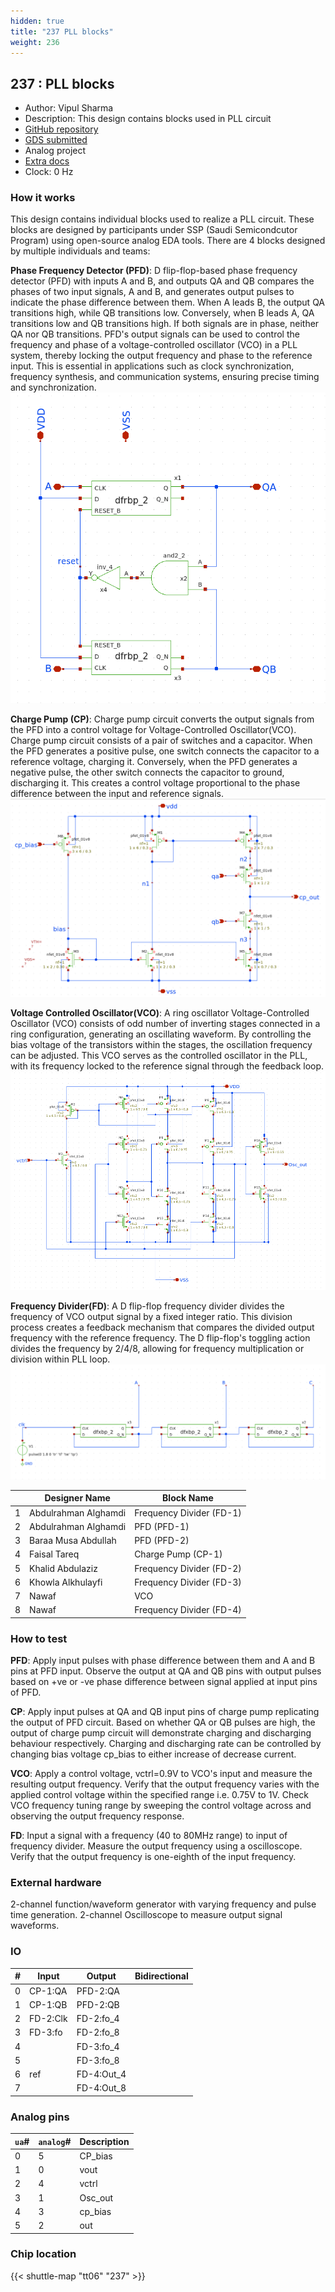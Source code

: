 ```yaml
---
hidden: true
title: "237 PLL blocks"
weight: 236
---
```


## 237 : PLL blocks

* Author: Vipul Sharma
* Description: This design contains blocks used in PLL circuit
* [GitHub repository](https://github.com/engrvip123/tt_um_vks_pll)
* [GDS submitted](https://github.com/engrvip123/tt_um_vks_pll/actions/runs/8753400571)
* Analog project
* [Extra docs]()
* Clock: 0 Hz

<!---

This file is used to generate your project datasheet. Please fill in the information below and delete any unused
sections.

You can also include images in this folder and reference them in the markdown. Each image must be less than
512 kb in size, and the combined size of all images must be less than 1 MB.
-->


### How it works

This design contains individual blocks used to realize a PLL circuit. These blocks are designed by participants under SSP (Saudi Semicondcutor Program) using open-source analog EDA tools. There are 4 blocks designed by multiple individuals and teams:

**Phase Frequency Detector (PFD)**: D flip-flop-based phase frequency detector (PFD) with inputs A and B, and outputs QA and QB compares the phases of two input signals, A and B, and generates output pulses to indicate the phase difference between them. When A leads B, the output QA transitions high, while QB transitions low. Conversely, when B leads A, QA transitions low and QB transitions high. If both signals are in phase, neither QA nor QB transitions. PFD's output signals can be used to control the frequency and phase of a voltage-controlled oscillator (VCO) in a PLL system, thereby locking the output frequency and phase to the reference input. This is essential in applications such as clock synchronization, frequency synthesis, and communication systems, ensuring precise timing and synchronization. ![Phase Frequency Detector](images/pfd.png "Phase Frequency Detector")

**Charge Pump (CP)**: Charge pump circuit converts the output signals from the PFD into a control voltage for Voltage-Controlled Oscillator(VCO). Charge pump circuit consists of a pair of switches and a capacitor. When the PFD generates a positive pulse, one switch connects the capacitor to a reference voltage, charging it. Conversely, when the PFD generates a negative pulse, the other switch connects the capacitor to ground, discharging it. This creates a control voltage proportional to the phase difference between the input and reference signals. ![Charge Pump ](images/cp.png "Charge Pump")

**Voltage Controlled Oscillator(VCO)**: A ring oscillator Voltage-Controlled Oscillator (VCO) consists of odd number of inverting stages connected in a ring configuration, generating an oscillating waveform. By controlling the bias voltage of the transistors within the stages, the oscillation frequency can be adjusted. This VCO serves as the controlled oscillator in the PLL, with its frequency locked to the reference signal through the feedback loop.  ![VCO ](images/vco.png "VCO")

**Frequency Divider(FD)**: A D flip-flop frequency divider divides the frequency of VCO output signal by a fixed integer ratio. This division process creates a feedback mechanism that compares the divided output frequency with the reference frequency. The D flip-flop's toggling action divides the frequency by 2/4/8, allowing for frequency multiplication or division within PLL loop. ![Frequency Divider](images/fd.png "Frequency Divider")

| | Designer Name           | Block Name               |
|-| ------------------------| ------------------------ |
|1| Abdulrahman Alghamdi    | Frequency Divider (FD-1) |
|2| Abdulrahman Alghamdi 	| PFD (PFD-1)              |
|3| Baraa Musa Abdullah 	| PFD (PFD-2)              |
|4| Faisal Tareq 		| Charge Pump (CP-1)       |
|5| Khalid Abdulaziz 	| Frequency Divider (FD-2) |
|6| Khowla Alkhulayfi       | Frequency Divider (FD-3) |
|7| Nawaf                   | VCO                      |
|8| Nawaf			| Frequency Divider (FD-4) |

### How to test

**PFD**: Apply input pulses with phase difference between them and A and B pins at PFD input. Observe the output at QA and QB pins with output pulses based on +ve or -ve phase difference between signal applied at input pins of PFD.

**CP**: Apply input pulses at QA and QB input pins of charge pump replicating the output of PFD circuit. Based on whether QA or QB pulses are high, the output of charge pump circuit will demonstrate charging and discharging behaviour respectively. Charging and discharging rate can be controlled by changing bias voltage cp_bias to either increase of decrease current.

**VCO**: Apply a control voltage, vctrl=0.9V to VCO's input and measure the resulting output frequency. Verify that the output frequency varies with the applied control voltage within the specified range i.e. 0.75V to 1V. Check VCO frequency tuning range by sweeping the control voltage across and observing the output frequency response.

**FD**: Input a signal with a frequency (40 to 80MHz range) to input of frequency divider. Measure the output frequency using a oscilloscope. Verify that the output frequency is one-eighth of the input frequency.

### External hardware

2-channel function/waveform generator with varying frequency and pulse time generation.
2-channel Oscilloscope to measure output signal waveforms.


### IO

| #             | Input    | Output   | Bidirectional   |
| ------------- | -------- | -------- | --------------- |
| 0 | CP-1:QA  | PFD-2:QA  |      |
| 1 | CP-1:QB  | PFD-2:QB  |      |
| 2 | FD-2:Clk  | FD-2:fo_4  |      |
| 3 | FD-3:fo  | FD-2:fo_8  |      |
| 4 |   | FD-3:fo_4  |      |
| 5 |   | FD-3:fo_8  |      |
| 6 | ref  | FD-4:Out_4  |      |
| 7 |   | FD-4:Out_8  |      |

### Analog pins

| `ua`#        | `analog`#        | Description         |
| ------------ | ---------------- | ------------------- |
| 0 | 5 | CP_bias           |
| 1 | 0 | vout           |
| 2 | 4 | vctrl           |
| 3 | 1 | Osc_out           |
| 4 | 3 | cp_bias           |
| 5 | 2 | out           |

### Chip location

{{< shuttle-map "tt06" "237" >}}
